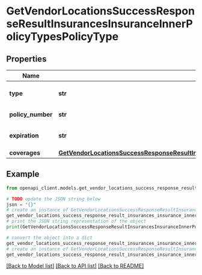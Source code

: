 # GetVendorLocationsSuccessResponseResultInsurancesInsuranceInnerPolicyTypesPolicyType


## Properties

Name | Type | Description | Notes
------------ | ------------- | ------------- | -------------
**type** | **str** | Type of insurance policy. | 
**policy_number** | **str** | Policy number. | 
**expiration** | **str** | Expiration date of the policy. | 
**coverages** | [**GetVendorLocationsSuccessResponseResultInsurancesInsuranceInnerPolicyTypesPolicyTypeCoverages**](GetVendorLocationsSuccessResponseResultInsurancesInsuranceInnerPolicyTypesPolicyTypeCoverages.md) |  | 

## Example

```python
from openapi_client.models.get_vendor_locations_success_response_result_insurances_insurance_inner_policy_types_policy_type import GetVendorLocationsSuccessResponseResultInsurancesInsuranceInnerPolicyTypesPolicyType

# TODO update the JSON string below
json = "{}"
# create an instance of GetVendorLocationsSuccessResponseResultInsurancesInsuranceInnerPolicyTypesPolicyType from a JSON string
get_vendor_locations_success_response_result_insurances_insurance_inner_policy_types_policy_type_instance = GetVendorLocationsSuccessResponseResultInsurancesInsuranceInnerPolicyTypesPolicyType.from_json(json)
# print the JSON string representation of the object
print(GetVendorLocationsSuccessResponseResultInsurancesInsuranceInnerPolicyTypesPolicyType.to_json())

# convert the object into a dict
get_vendor_locations_success_response_result_insurances_insurance_inner_policy_types_policy_type_dict = get_vendor_locations_success_response_result_insurances_insurance_inner_policy_types_policy_type_instance.to_dict()
# create an instance of GetVendorLocationsSuccessResponseResultInsurancesInsuranceInnerPolicyTypesPolicyType from a dict
get_vendor_locations_success_response_result_insurances_insurance_inner_policy_types_policy_type_from_dict = GetVendorLocationsSuccessResponseResultInsurancesInsuranceInnerPolicyTypesPolicyType.from_dict(get_vendor_locations_success_response_result_insurances_insurance_inner_policy_types_policy_type_dict)
```
[[Back to Model list]](../README.md#documentation-for-models) [[Back to API list]](../README.md#documentation-for-api-endpoints) [[Back to README]](../README.md)


